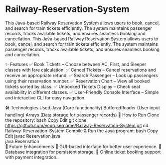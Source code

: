 # Railway-Reservation-System
This Java-based Railway Reservation System allows users to book, cancel, and search for train tickets efficiently. The system maintains passenger records, tracks available tickets, and ensures seamless booking and cancellation.
This Java-based Railway Reservation System allows users to book, cancel, and search for train tickets efficiently. The system maintains passenger records, tracks available tickets, and ensures seamless booking and cancellation.

✨ Features
✅ Book Tickets – Choose between AC, First, and Sleeper classes with fare calculation.
✅ Cancel Tickets – Cancel reservations and receive an appropriate refund.
✅ Search Passenger – Look up passengers using their reservation number.
✅ Reservation Chart – View all booked tickets sorted by class.
✅ Unbooked Tickets Display – Check seat availability in different classes.
✅ User-Friendly Console Interface – Simple and interactive CLI for easy navigation.

🛠 Technologies Used
Java (Core functionality)
BufferedReader (User input handling)
Arrays (Data storage for passenger records)
🚀 How to Run
Clone the repository:
bash
Copy
Edit
git clone https://github.com/yourusername/Railway-Reservation-System.git
cd Railway-Reservation-System
Compile & Run the Java program:
bash
Copy
Edit
javac Reservation.java  
java Reservation  
📌 Future Enhancements
🔹 GUI-based interface for better user experience.
🔹 Database integration for persistent storage.
🔹 Online ticket booking support with payment integration.

